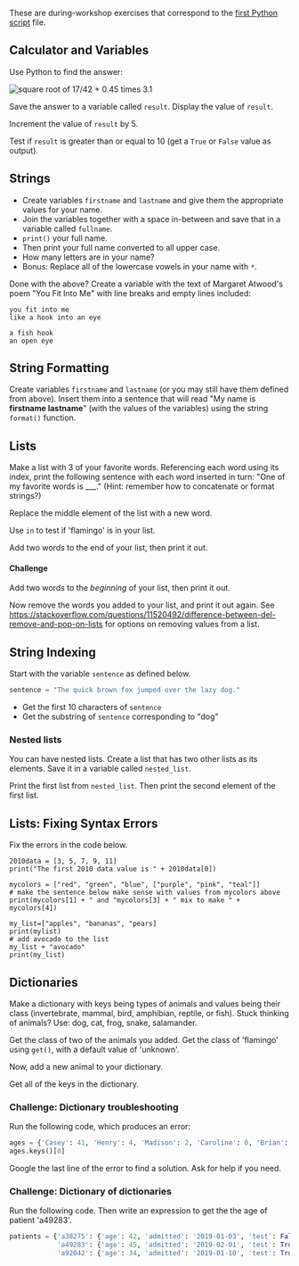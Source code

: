These are during-workshop exercises that correspond to the [first Python script](python-script1.md) file.


## Calculator and Variables


Use Python to find the answer:

![square root of 17/42 + 0.45 times 3.1](images/equation.png)

Save the answer to a variable called `result`.  Display the value of `result`.

Increment the value of `result` by 5.

Test if `result` is greater than or equal to 10 (get a `True` or `False` value as output).


## Strings

* Create variables `firstname` and `lastname` and give them the appropriate values for your name.  
* Join the variables together with a space in-between and save that in a variable called `fullname`.  
* `print()` your full name.  
* Then print your full name converted to all upper case.  
* How many letters are in your name?  
* Bonus: Replace all of the lowercase vowels in your name with `*`.


Done with the above?  Create a variable with the text of Margaret Atwood's poem "You Fit Into Me" with line breaks and empty lines included:

```
you fit into me
like a hook into an eye

a fish hook
an open eye
```

## String Formatting

Create variables `firstname` and `lastname` (or you may still have them defined from above).  Insert them into a sentence that will read "My name is **firstname lastname**" (with the values of the variables) using the string `format()` function.



## Lists

Make a list with 3 of your favorite words.  Referencing each word using its index, print the following sentence with each word inserted in turn: "One of my favorite words is \_\_\_."  (Hint: remember how to concatenate or format strings?)

Replace the middle element of the list with a new word.

Use `in` to test if 'flamingo' is in your list.

Add two words to the end of your list, then print it out.

#### Challenge

Add two words to the *beginning* of your list, then print it out.

Now remove the words you added to your list, and print it out again.  See https://stackoverflow.com/questions/11520492/difference-between-del-remove-and-pop-on-lists for options on removing values from a list.


## String Indexing

Start with the variable `sentence` as defined below.

```python
sentence = "The quick brown fox jumped over the lazy dog."
```

* Get the first 10 characters of `sentence`
* Get the substring of `sentence` corresponding to "dog"

### Nested lists

You can have nested lists. Create a list that has two other lists as its
elements. Save it in a variable called `nested_list`.

Print the first list from `nested_list`. Then print the second element of the
first list.


## Lists: Fixing Syntax Errors

Fix the errors in the code below.

```
2010data = [3, 5, 7, 9, 11]
print("The first 2010 data value is " + 2010data[0])

mycolors = ["red", "green", "blue", ["purple", "pink", "teal"]]
# make the sentence below make sense with values from mycolors above
print(mycolors[1] + " and "mycolors[3] + " mix to make " + mycolors[4]) 

my_list=["apples", "bananas", "pears]
print(mylist)
# add avocado to the list
my_list + "avocado"
print(my_list)
```




## Dictionaries

Make a dictionary with keys being types of animals and values being their class (invertebrate, mammal, bird, amphibian, reptile, or fish).  Stuck thinking of animals?  Use: dog, cat, frog, snake, salamander.

Get the class of two of the animals you added.  Get the class of 'flamingo' using `get()`, with a default value of 'unknown'.

Now, add a new animal to your dictionary.

Get all of the keys in the dictionary.





### Challenge: Dictionary troubleshooting

Run the following code, which produces an error:

```python
ages = {'Casey': 41, 'Henry': 4, 'Madison': 2, 'Caroline': 0, 'Brian': 36}
ages.keys()[0]
```

Google the last line of the error to find a solution.  Ask for help if you need.


### Challenge: Dictionary of dictionaries

Run the following code.  Then write an expression to get the the age of patient 'a49283'.

```python
patients = {'a38275': {'age': 42, 'admitted': '2019-01-03', 'test': False},
            'a49283': {'age': 45, 'admitted': '2019-02-01', 'test': True},
            'a92042': {'age': 34, 'admitted': '2019-01-10', 'test': True}}
```




